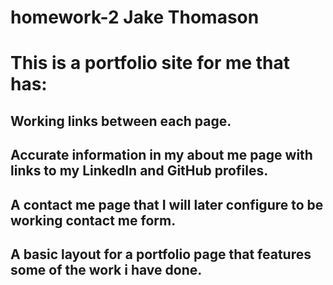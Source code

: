 # homework-2 Jake Thomason

# This is a portfolio site for me that has:
## Working links between each page. 
## Accurate information in my about me page with links to my LinkedIn and GitHub profiles.
## A contact me page that I will later configure to be working contact me form.
## A basic layout for a portfolio page that features some of the work i have done.
